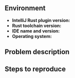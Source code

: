 <!--
Hello and thank you for the issue!
If you would like to report a bug, we have added some points below that you can fill out.
Feel free to remove all the irrelevant text to request a new feature.
-->

## Environment

* **IntelliJ Rust plugin version:**
* **Rust toolchain version:**
* **IDE name and version:**
* **Operating system:**

## Problem description


## Steps to reproduce

<!--
Please include as much of your codebase as needed to reproduce the error.
If the relevant files are large, please provide a link to a public repository or a [Gist](https://gist.github.com/).
-->
